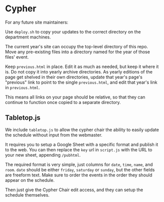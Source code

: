# Cypher

For any future site maintainers:

Use `deploy.sh` to copy your updates to the correct directory on the department
machines.

The current year's site can occupy the top-level directory of this repo.
Move any pre-existing files into a directory named for the year of those files' event.

Keep `previous.html` in place.
Edit it as much as needed, but keep it where it is.
Do not copy it into yearly archive directories.
As yearly editions of the page get shelved in their own directories,
update that year's page's "previous" link to point to the single `previous.html`,
and edit that year's link in `previous.html`.

This means all links on your page should be relative, so that they can continue
to function once copied to a separate directory.

## Tabletop.js
We include `tabletop.js` to allow the cypher chair the ability to easily update
the schedule without input from the webmaster.

It requires you to setup a Google Sheet with a specific format and
publish it to the web. You can then replace the `key` url in `script.js` with
the URL to your new sheet, appending `/pubhtml`.

The required format is very simple, just columns for `date`, `time`, `name`, and
`room`. `date` should be either `friday`, `saturday` or `sunday`, but the other
fields are freeform text. Make sure to order the events in the order they should
appear on the schedule.

Then just give the Cypher Chair edit access, and they can setup the schedule
themselves.
